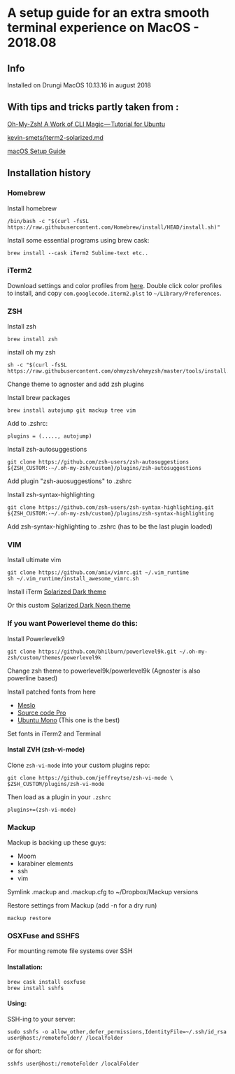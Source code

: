# A setup guide for an extra smooth terminal experience on MacOS - 2018.08 
## Info
Installed on Drungi MacOS 10.13.16 in august 2018
	
## With tips and tricks partly taken from :

[Oh-My-Zsh! A Work of CLI Magic — Tutorial for Ubuntu ](https://medium.com/wearetheledger/oh-my-zsh-made-for-cli-lovers-installation-guide-3131ca5491fb)

[kevin-smets/iterm2-solarized.md](https://gist.github.com/kevin-smets/8568070)

[macOS Setup Guide](http://sourabhbajaj.com/mac-setup/)

## Installation history

### Homebrew
Install homebrew

	/bin/bash -c "$(curl -fsSL https://raw.githubusercontent.com/Homebrew/install/HEAD/install.sh)"
	
Install some essential programs using brew cask:

	brew install --cask iTerm2 Sublime-text etc..

### iTerm2
Download settings and color profiles from [here](https://github.com/dreamspy/Cheatsheets-and-Guides/tree/master/Settings%20Backup/iTerm2). Double click color profiles to install, and copy ```com.googlecode.iterm2.plst``` to ```~/Library/Preferences```.

### ZSH
Install zsh

	brew install zsh
	
install oh my zsh

	sh -c "$(curl -fsSL https://raw.githubusercontent.com/ohmyzsh/ohmyzsh/master/tools/install.sh)"

Change theme to agnoster and add zsh plugins

Install brew packages

	brew install autojump git mackup tree vim

Add to .zshrc:

	plugins = (....., autojump)
	
Install zsh-autosuggestions
	
	git clone https://github.com/zsh-users/zsh-autosuggestions ${ZSH_CUSTOM:-~/.oh-my-zsh/custom}/plugins/zsh-autosuggestions

Add plugin "zsh-auosuggestions" to .zshrc
	
Install zsh-syntax-highlighting

	git clone https://github.com/zsh-users/zsh-syntax-highlighting.git ${ZSH_CUSTOM:-~/.oh-my-zsh/custom}/plugins/zsh-syntax-highlighting

Add zsh-syntax-highlighting to .zshrc (has to be the last plugin loaded)

### VIM

Install ultimate vim

	git clone https://github.com/amix/vimrc.git ~/.vim_runtime
	sh ~/.vim_runtime/install_awesome_vimrc.sh

Install iTerm [Solarized Dark theme](https://raw.githubusercontent.com/mbadolato/iTerm2-Color-Schemes/master/schemes/Solarized%20Dark%20-%20Patched.itermcolors)

Or this custom [Solarized Dark Neon theme](https://raw.githubusercontent.com/dreamspy/Cheatsheets-and-Guides/master/Solarized%20Dark%20Neon.itermcolors) 

### If you want Powerlevel theme do this:

Install Powerlevelk9
	
	git clone https://github.com/bhilburn/powerlevel9k.git ~/.oh-my-zsh/custom/themes/powerlevel9k	
	
Change zsh theme to powerlevel9k/powerlevel9k (Agnoster is also powerline based)

Install patched fonts from here

- [Meslo](https://github.com/powerline/fonts/blob/master/Meslo%20Slashed/Meslo%20LG%20M%20Regular%20for%20Powerline.ttf)
- [Source code  Pro](https://github.com/powerline/fonts/blob/master/Meslo%20Slashed/Meslo%20LG%20M%20Regular%20for%20Powerline.ttf)
- [Ubuntu Mono](https://github.com/powerline/fonts) (This one is the best)

Set fonts in iTerm2 and Terminal	

#### Install ZVH (zsh-vi-mode)
Clone `zsh-vi-mode` into your custom plugins repo:

	git clone https://github.com/jeffreytse/zsh-vi-mode \
	$ZSH_CUSTOM/plugins/zsh-vi-mode

Then load as a plugin in your `.zshrc`

	plugins+=(zsh-vi-mode)

### Mackup

Mackup is backing up these guys:

- Moom
- karabiner elements
- ssh
- vim

Symlink .mackup and .mackup.cfg to ~/Dropbox/Mackup versions

Restore settings from Mackup (add -n for a dry run)
	
	mackup restore

### OSXFuse and SSHFS 

For mounting remote file systems over SSH

#### Installation:

	brew cask install osxfuse
	brew install sshfs
	
#### Using:

SSH-ing to your server:
	
	sudo sshfs -o allow_other,defer_permissions,IdentityFile=~/.ssh/id_rsa user@host:/remotefolder/ /localfolder

or for short:

	sshfs user@host:/remoteFolder /localFolder

	

